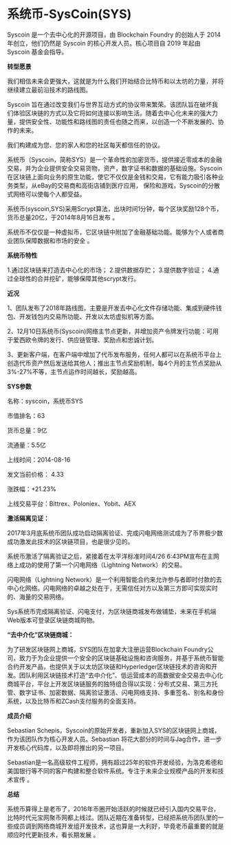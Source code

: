 # 

# 系统币-SysCoin(SYS)

Syscoin 是一个去中心化的开源项目，由 Blockchain Foundry 的创始人于 2014 年创立，他们仍然是 Syscoin 的核心开发人员。核心项目自 2019 年起由 Syscoin 基金会指导。

**转型愿景**

我们相信未来会更强大，这就是为什么我们开始结合比特币和以太坊的力量，并将继续建立最前沿技术的路线图。

Syscoin 旨在通过改变我们与世界互动方式的协议带来繁荣。该团队旨在破坏我们体验区块链的方式以及它将如何连接以影响生活。随着去中心化未来的强大力量，提供安全性、功能性和路线图的责任也随之而来，以创造一个不断发展的、协作的未来。

我们构建成为您、您的家人和您的社区每天都信任的协议。

系统币（Syscoin，简称SYS）是一个革命性的加密货币，提供接近零成本的金融交易，并为企业提供安全交易货物，资产，数字证书和数据的基础设施。Syscoin在区块链上面向业务的原生功能，使它不仅仅是金钱和交易，它有能力吸引各种业务类型，从eBay的交易商和高街店铺到医疗应用， 保险和游戏，Syscoin的分散式网络可以使每个人都受益。

系统币(syscoin,SYS)采用Scrypt算法，出块时间1分钟，每个区块奖励128个币，货币总量20亿，于2014年8月16日发布  。

系统币不仅仅是一种虚拟币，它区块链中附加了金融基础功能。能够为个人或者商业团队保障数据和市场的安全  。

**系统币特性**

1.通过区块链来打造去中心化的市场；
2.提供数据存贮；
3.提供数字验证；
4.通过全球性的合并挖矿，能够保障其他scrypt发行。

**近况**

1、团队发布了2018年路线图，主要是开发去中心化文件存储功能、集成到硬件钱包、开发钱包内交易所功能、开发以太坊虚拟机等方面。

2、12月10日系统币(Syscoin)网络主节点更新，并增加资产令牌发行功能：可用于爱西欧令牌的发行、供应链管理、奖励点和忠诚计划。

3、更新客户端，在客户端中增加了代币发布服务，任何人都可以在系统币平台上创造代币资产然后发送给其他人；推出主节点奖励机制，每4个月的主节点奖励从3%-27%不等，主节点运作时间越长，奖励越高。

**SYS参数**

名称：syscoin，系统币SYS

市值排名：63

货币总量：9亿

流通量：5.5亿

上线时间：2014-08-16

发文当前价格： 4.33

涨跌幅：+21.23%

上线交易平台：Bittrex、Poloniex、Yobit、AEX

**激活隔离见证：**

2017年3月底系统币团队成功启动隔离验证、完成闪电网络测试成为了币界极少数成功激发此技术的区块链项目，也是很少见的。

系统币激活了隔离验证之后，紧接着在太平洋标准时间4/26 6:43PM宣布在主网络上成功的使用了第一个闪电网络（Lightning Network）的交易。

闪电网络（Lightning Network）是一个利用智能合约来允许参与者即时付款的去中心化网络。闪电网络的卓越之处在于，无需信任对方以及第三方即可实现实时的、海量的交易网络。

Sys系统币完成隔离验证、闪电支付，为区块链商城发布做铺垫，未来在手机端Web版本可登录区块链商城购物。

**“去中介化”区块链商城：**

为了研发区块链网上商城，SYS团队在加拿大注册运营Blockchain Foundry公司，致力于为企业提供一个安全的区块链基础设施和咨询服务，并基于系统币智能合约开发产品，也提供关于以太坊区块链和Hyperledger区块链技术的咨询和开发。团队利用区块链技术打造“去中介化”、低运营成本的高数据安全交易去中心化商城平台，平台上开发区块链服务的独特组合得以实现：分布式交易、第三方托管、数字证书、加密数据、隔离验证激活、闪电网络支持、多重签名、别名和身份系统，以及比特币和ZCash支付服务的全面支持。

**成员介绍**

Sebastian Schepis，Syscoin的原始开发者，重新加入SYS的区块链网上商城，作为该团队作为核心开发人员。Sebastian 将花大部分的时间与Jag合作，进一步开发核心代码库，以及即将推出的另一项目。

Sebastian是一名高级软件工程师，拥有超过25年的软件开发经验，为洛克希德和美国银行等不同的客户构建和整合软件系统。专注于未来企业规模产品的开发和技术宣传  。

**总结**

系统币算得上是老币了，2016年币圈开始活跃的时候就已经引入国内交易平台，比特时代元宝网聚币网都上线过。团队近期在准备转型，已经把系统币团队里的一些成员调到网络商城开发组开发技术，这也算是一大利好，毕竟老币最重要的就是顺应时代更新技术，看长期发展  。

